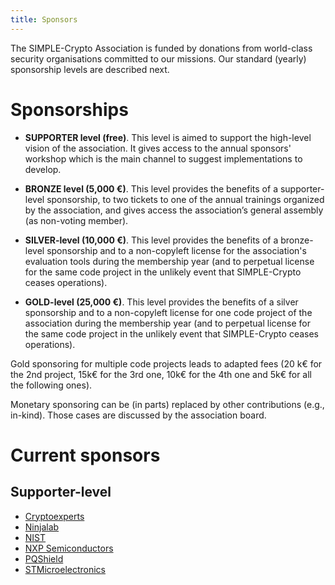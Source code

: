 ```yaml
---
title: Sponsors
---
```


The SIMPLE-Crypto Association is funded by donations from world-class security organisations committed to our missions.
Our standard (yearly) sponsorship levels are described next. <!-- together with a list of public sponsors.  -->

# Sponsorships

* **SUPPORTER level (free)**. This level is aimed to support 
the high-level vision of the association. It gives access to the annual sponsors' workshop
which is the main channel to suggest implementations to develop.

* **BRONZE level (5,000 €)**. This level provides the benefits of a supporter-level 
sponsorship, to two tickets to one of the annual trainings organized by the association, and gives 
access the association’s general assembly (as non-voting member).

* **SILVER-level (10,000 €)**. This level provides the benefits of a bronze-level
sponsorship and to a non-copyleft license for the association's evaluation tools during the membership year
(and to perpetual license for the same code project in the unlikely event that SIMPLE-Crypto ceases operations). 

* **GOLD-level (25,000 €)**. This level provides the benefits of a 
silver sponsorship and to a non-copyleft license for one code project of the association during the membership year
(and to perpetual license for the same code project in the unlikely event that SIMPLE-Crypto ceases operations). 

Gold sponsoring for multiple code projects leads to adapted fees (20 k€ for the 2nd project,
15k€ for the 3rd one, 10k€ for the 4th one and 5k€ for all the following ones). 

Monetary sponsoring can be (in parts) replaced by other contributions (e.g., in-kind). Those
cases are discussed by the association board.

# Current sponsors

## Supporter-level

* [Cryptoexperts](https://cryptoexperts.com)
* [Ninjalab](https://ninjalab.io)
* [NIST](https://nist.gov)
* [NXP Semiconductors](https://nxp.com)
* [PQShield](https://pqshield.com)
* [STMicroelectronics](https://st.com)

<!--**List of sponsors**-->

<!-- **Former sponsors** -->
